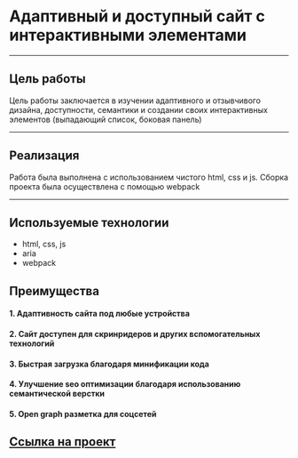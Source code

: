 # Адаптивный и доступный сайт с интерактивными элементами
---

## Цель работы
Цель работы заключается в изучении адаптивного и отзывчивого дизайна, доступности, семантики и создании своих интерактивных элементов (выпадающий список, боковая панель)

---

## Реализация
Работа была выполнена с использованием чистого html, css и js. Сборка проекта была осуществлена с помощью webpack

---

## Используемые технологии
- html, css, js
- aria
- webpack


## Преимущества
#### 1. Адаптивность сайта под любые устройства
#### 2. Сайт доступен для скринридеров и других вспомогательных технологий
#### 3. Быстрая загрузка благодаря минификации кода
#### 4. Улучшение seo оптимизации благодаря использованию семантической верстки
#### 5. Open graph разметка для соцсетей

## [Ссылка на проект](https://liminfinity.github.io/eatly/)


